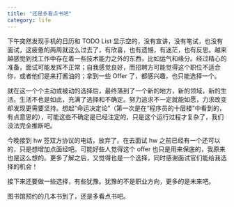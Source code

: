 ```yaml
---
title: "还是多看点书吧"
category: life
---
```


<p>下午突然发现手机的日历和 TODO List 显示空的，没有宣讲，没有笔试，也没有面试，这疲惫的两周就这么过去了，有欣喜，也有遗憾，有迷茫，也有反思。越来越感觉到找工作中存在着一些技术能力之外的东西，比如运气和缘分。经过精心的准备，面试可能发挥不正常；自我感觉良好，而招聘方可能觉得这个职位不适合你，或者他们是来打酱油的；拿到一些 Offer 了，都感兴趣，也只能选择一个。</p>
<p>就在这一个个主动或被动的选择后，最终落到了一个新的地方，新的领域，新的生活。生活不也是如此，充满了选择和不确定。努力追求不一定就能如愿，力求改变却发现更需要坚持。想起“命运决定论”（第一次是在“程序员的十层楼”中看到的，有点意思的），可能这些不确定是已经注定的，只是这个运行过程才复杂了，我们没法完全推断吧。</p>
<p>今晚接到 hw 签双方协议的电话，放弃了。在去面试 hw 之前已经有一个还可以的，只是想增加点面经吧。可能好些人觉得这个 offer 也只是用来保底的，我原来也是这么想的。更多了解之后，又觉得也是一个选择，同时感谢面试官们能给我选择的机会！</p>
<p>接下来还要做一些选择，有些犹豫。犹豫的不是职业方向，更多的是未来吧。</p>
<p>图书馆预约的几本书到了，还是多看点书吧。</p>